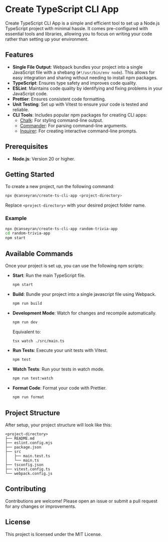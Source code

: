 # Create TypeScript CLI App

Create TypeScript CLI App is a simple and efficient tool to set up a Node.js TypeScript project with minimal hassle. It comes pre-configured with essential tools and libraries, allowing you to focus on writing your code rather than setting up your environment.

## Features

- **Single File Output**: Webpack bundles your project into a single JavaScript file with a shebang (`#!/usr/bin/env node`). This allows for easy integration and sharing without needing to install npm packages.
- **TypeScript**: Ensures type safety and improves code quality.
- **ESLint**: Maintains code quality by identifying and fixing problems in your JavaScript code.
- **Prettier**: Ensures consistent code formatting.
- **Unit Testing**: Set up with Vitest to ensure your code is tested and reliable.
- **CLI Tools**: Includes popular npm packages for creating CLI apps:
  - [Chalk](https://www.npmjs.com/package/chalk): For styling command-line output.
  - [Commander](https://www.npmjs.com/package/commander): For parsing command-line arguments.
  - [Inquirer](https://www.npmjs.com/package/inquirer): For creating interactive command-line prompts.

## Prerequisites

- **Node.js**: Version 20 or higher.

## Getting Started

To create a new project, run the following command:

```sh
npx @canseyran/create-ts-cli-app <project-directory>
```

Replace `<project-directory>` with your desired project folder name.

### Example

```sh
npx @canseyran/create-ts-cli-app random-trivia-app
cd random-trivia-app
npm start
```

## Available Commands

Once your project is set up, you can use the following npm scripts:

- **Start**: Run the main TypeScript file.
  ```sh
  npm start
  ```

- **Build**: Bundle your project into a single javascript file using Webpack.
  ```sh
  npm run build
  ```

- **Development Mode**: Watch for changes and recompile automatically.
  ```sh
  npm run dev
  ```
  Equivalent to:
  ```sh
  tsx watch ./src/main.ts
  ```

- **Run Tests**: Execute your unit tests with Vitest.
  ```sh
  npm test
  ```

- **Watch Tests**: Run your tests in watch mode.
  ```sh
  npm run test:watch
  ```

- **Format Code**: Format your code with Prettier.
  ```sh
  npm run format
  ```

## Project Structure

After setup, your project structure will look like this:

```
<project-directory>
├── README.md
├── eslint.config.mjs
├── package.json
├── src
│   ├── main.test.ts
│   └── main.ts
├── tsconfig.json
├── vitest.config.ts
└── webpack.config.js
```

## Contributing

Contributions are welcome! Please open an issue or submit a pull request for any changes or improvements.

## License

This project is licensed under the MIT License.
